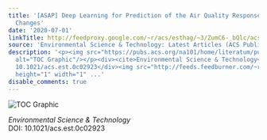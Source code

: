 ```yaml
---
title: '[ASAP] Deep Learning for Prediction of the Air Quality Response to Emission
  Changes'
date: '2020-07-01'
linkTitle: http://feedproxy.google.com/~r/acs/esthag/~3/ZumC6-_bQlc/acs.est.0c02923
source: 'Environmental Science & Technology: Latest Articles (ACS Publications)'
description: '<p><img src="https://pubs.acs.org/na101/home/literatum/publisher/achs/journals/content/esthag/0/esthag.ahead-of-print/acs.est.0c02923/20200701/images/medium/es0c02923_0006.gif"
  alt="TOC Graphic"/></p><div><cite>Environmental Science & Technology</cite></div><div>DOI:
  10.1021/acs.est.0c02923</div><img src="http://feeds.feedburner.com/~r/acs/esthag/~4/ZumC6-_bQlc"
  height="1" width="1" ...'
disable_comments: true
---
```

<p><img src="https://pubs.acs.org/na101/home/literatum/publisher/achs/journals/content/esthag/0/esthag.ahead-of-print/acs.est.0c02923/20200701/images/medium/es0c02923_0006.gif" alt="TOC Graphic"/></p><div><cite>Environmental Science & Technology</cite></div><div>DOI: 10.1021/acs.est.0c02923</div><img src="http://feeds.feedburner.com/~r/acs/esthag/~4/ZumC6-_bQlc" height="1" width="1" ...